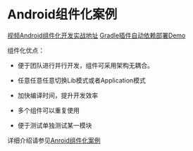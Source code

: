 # Android组件化案例

[视频Android组件化开发实战地址](http://www.jikexueyuan.com/zhiye/course/84.html?type=18)
[Gradle插件自动依赖部署Demo](https://github.com/Allure0/AndroidComponentDemo)


组件化优点：
-  便于团队进行并行开发，组件可采用架构无耦合。
 
-  任意任意任意切换Lib模式或者Application模式

-   加快编译时间，提升开发效率

-  多个组件可以重复使用

-  便于测试单独测试某一模块


详细介绍请参见[Anroid组件化案例](http://blog.csdn.net/asddavid/article/details/54599688)

